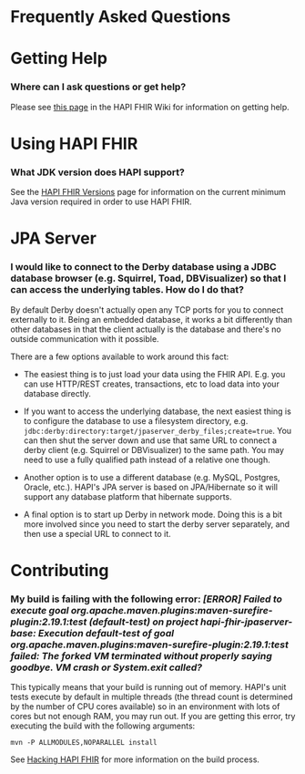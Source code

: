 # Frequently Asked Questions

# Getting Help

### Where can I ask questions or get help?

Please see [this page](https://github.com/jamesagnew/hapi-fhir/wiki/Getting-Help) in the HAPI FHIR Wiki for information on getting help.

# Using HAPI FHIR

### What JDK version does HAPI support?

See the [HAPI FHIR Versions](/docs/introduction/versions.html) page for information on the current minimum Java version required in order to use HAPI FHIR.

# JPA Server

### I would like to connect to the Derby database using a JDBC database browser (e.g. Squirrel, Toad, DBVisualizer) so that I can access the underlying tables. How do I do that?

By default Derby doesn't actually open any TCP ports for you to connect externally to it. Being an embedded database, it works a bit differently than other databases in that the client actually is the database and there's no outside communication with it possible.

There are a few options available to work around this fact:

* The easiest thing is to just load your data using the FHIR API. E.g. you can use HTTP/REST creates, transactions, etc to load data into your database directly.

* If you want to access the underlying database, the next easiest thing is to configure the database to use a filesystem directory, e.g. `jdbc:derby:directory:target/jpaserver_derby_files;create=true`. You can then shut the server down and use that same URL to connect a derby client (e.g. Squirrel or DBVisualizer) to the same path. You may need to use a fully qualified path instead of a relative one though.

* Another option is to use a different database (e.g. MySQL, Postgres, Oracle, etc.). HAPI's JPA server is based on JPA/Hibernate so it will support any database platform that hibernate supports.

* A final option is to start up Derby in network mode. Doing this is a bit more involved since you need to start the derby server separately, and then use a special URL to connect to it.

# Contributing

### My build is failing with the following error: *[ERROR] Failed to execute goal org.apache.maven.plugins:maven-surefire-plugin:2.19.1:test (default-test) on project hapi-fhir-jpaserver-base: Execution default-test of goal org.apache.maven.plugins:maven-surefire-plugin:2.19.1:test failed: The forked VM terminated without properly saying goodbye. VM crash or System.exit called?*

This typically means that your build is running out of memory. HAPI's unit tests execute by default in multiple threads (the thread count is determined by the number of CPU cores available) so in an environment with lots of cores but not enough RAM, you may run out. If you are getting this error, try executing the build with the following arguments:

```
mvn -P ALLMODULES,NOPARALLEL install
```

See [Hacking HAPI FHIR](/hacking.html) for more information on the build process.
